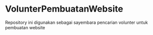 # VolunterPembuatanWebsite
Repository ini digunakan sebagai sayembara pencarian volunter untuk pembuatan website
